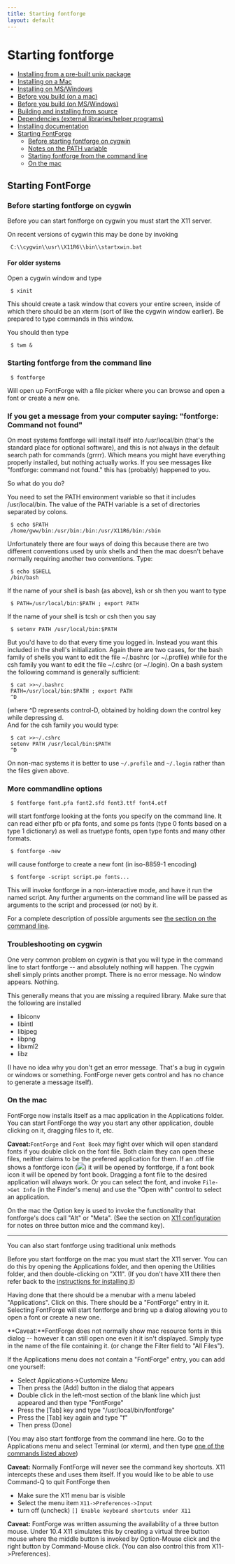 ```yaml
---
title: Starting fontforge
layout: default
---
```


Starting fontforge
==================

-   [Installing from a pre-built unix
    package](nix-install.html#Installing)
-   [Installing on a Mac](mac-install.html#Installing)
-   [Installing on MS/Windows](ms-install.html#Installing)
-   [Before you build (on a mac)](source-build.html#mac)
-   [Before you build (on MS/Windows)](source-build.html#MS)
-   [Building and installing from source](source-build.html#source)
-   [Dependencies (external libraries/helper
    programs)](source-build.html#Dependencies)
-   [Installing documentation](source-build.html#Documentation)
-   [Starting FontForge](running.html#FontForge)
    -   [Before starting fontforge on cygwin](running.html#cygwin)
    -   [Notes on the PATH variable](running.html#PATH)
    -   [Starting fontforge from the command
        line](running.html#Starting)
    -   [On the mac](#mac)

Starting FontForge
------------------

<div class="helper closed">
<h3 class="header">Before starting fontforge on cygwin</h3>
<div class="content">

Before you can start fontforge on cygwin you must start the X11 server.

On recent versions of cygwin this may be done by invoking

     C:\\cygwin\\usr\\X11R6\\bin\\startxwin.bat

#### For older systems

Open a cygwin window and type

     $ xinit

This should create a task window that covers your entire screen,
inside of which there should be an xterm (sort of like the cygwin
window earlier). Be prepared to type commands in this window.

You should then type

     $ twm &
</div>
</div>

### Starting fontforge from the command line

     $ fontforge

Will open up FontForge with a file picker where you can browse and open a font
or create a new one.

<div class="helper closed">
<h3 class="header">If you get a message from your computer saying: "fontforge: Command not found"</h3>
<div class="content">

On most systems fontforge will install itself into /usr/local/bin
(that's the standard place for optional software), and this is not
always in the default search path for commands (grrrr). Which means you
might have everything properly installed, but nothing actually works. If
you see messages like "fontforge: command not found." this has
(probably) happened to you.

So what do you do?

You need to set the PATH environment variable so that it includes
/usr/local/bin. The value of the PATH variable is a set of directories
separated by colons.

     $ echo $PATH
     /home/gww/bin:/usr/bin:/bin:/usr/X11R6/bin:/sbin

Unfortunately there are four ways of doing this because there are two
different conventions used by unix shells and then the mac doesn't
behave normally requiring another two conventions. Type:

     $ echo $SHELL
     /bin/bash

If the name of your shell is bash (as above), ksh or sh then you want to
type

     $ PATH=/usr/local/bin:$PATH ; export PATH

If the name of your shell is tcsh or csh then you say

     $ setenv PATH /usr/local/bin:$PATH

But you'd have to do that every time you logged in. Instead you want
this included in the shell's initialization. Again there are two cases,
for the bash family of shells you want to edit the file \~/.bashrc (or
\~/.profile) while for the csh family you want to edit the file
\~/.cshrc (or \~/.login). On a bash system the following command is
generally sufficient:

     $ cat >>~/.bashrc
     PATH=/usr/local/bin:$PATH ; export PATH
     ^D

(where \^D represents control-D, obtained by holding down the control
key while depressing d. \
 And for the csh family you would type:

     $ cat >>~/.cshrc
     setenv PATH /usr/local/bin:$PATH
     ^D

On non-mac systems it is better to use `~/.profile` and `~/.login`
rather than the files given above.

</div>
</div>

### More commandline options

     $ fontforge font.pfa font2.sfd font3.ttf font4.otf 

will start fontforge looking at the fonts you specify on the command
line. It can read either pfb or pfa fonts, and some ps fonts (type 0
fonts based on a type 1 dictionary) as well as truetype fonts, open type
fonts and many other formats.



     $ fontforge -new

will cause fontforge to create a new font (in iso-8859-1 encoding)


     $ fontforge -script script.pe fonts...

This will invoke fontforge in a non-interactive mode, and have it run
the named script. Any further arguments on the command line will be
passed as arguments to the script and processed (or not) by it.

For a complete description of possible arguments see [the section on the
command line](cliargs.html).

### Troubleshooting on cygwin

One very common problem on cygwin is that you will type in the command
line to start fontforge -- and absolutely nothing will happen. The
cygwin shell simply prints another prompt. There is no error message. No
window appears. Nothing.

This generally means that you are missing a required library. Make sure
that the following are installed

-   libiconv
-   libintl
-   libjpeg
-   libpng
-   libxml2
-   libz

(I have no idea why you don't get an error message. That's a bug in
cygwin or windows or something. FontForge never gets control and has no
chance to generate a message itself).

### On the mac

FontForge now installs itself as a mac application in the Applications
folder. You can start FontForge the way you start any other application,
double clicking on it, dragging files to it, etc.

**Caveat:**`FontForge` and `Font Book` may fight over which will open
standard fonts if you double click on the font file. Both claim they can
open these files, neither claims to be the prefered application for
them. If an .otf file shows a fontforge icon (![](img/FFmacotfIcon.png)) it
will be opened by fontforge, if a font book icon it will be opened by
font book. Dragging a font file to the desired application will always
work. Or you can select the font, and invoke `File->Get Info` (in the
Finder's menu) and use the "Open with" control to select an application.

On the mac the Option key is used to invoke the functionality that
fontforge's docs call "Alt" or "Meta". (See the section on [X11
configuration](mac-install.html#Configuring-X11) for notes on three
button mice and the command key).

* * * * *

You can also start fontforge using traditional unix methods

Before you start fontforge on the mac you must start the X11 server. You
can do this by opening the Applications folder, and then opening the
Utilities folder, and then double-clicking on "X11". (If you don't have
X11 there then refer back to the [instructions for installing
it](mac-install.html#Before))

Having done that there should be a menubar with a menu labeled
"Applications". Click on this. There should be a "FontForge" entry in
it. Selecting FontForge will start fontforge and bring up a dialog
allowing you to open a font or create a new one.

**Caveat:**FontForge does not normally show mac resource fonts in this
dialog -- however it can still open one even it it isn't displayed.
Simply type in the name of the file containing it. (or change the Filter
field to "All Files").

If the Applications menu does not contain a "FontForge" entry, you can
add one yourself:

-   Select Applications-\>Customize Menu
-   Then press the (Add) button in the dialog that appears
-   Double click in the left-most section of the blank line which just
    appeared and then type "FontForge"
-   Press the [Tab] key and type "/usr/local/bin/fontforge"
-   Press the [Tab] key again and type "f"
-   Then press (Done)

(You may also start fontforge from the command line here. Go to the
Applications menu and select Terminal (or xterm), and then type [one of
the commands listed above](running.html#Starting))

**Caveat:** Normally FontForge will never see the command key shortcuts.
X11 intercepts these and uses them itself. If you would like to be able
to use Command-Q to quit FontForge then

-   Make sure the X11 menu bar is visible
-   Select the menu item `X11->Preferences->Input`
-   turn off (uncheck) `[] Enable keyboard shortcuts under X11`

**Caveat:** FontForge was written assuming the availability of a three
button mouse. Under 10.4 X11 simulates this by creating a virtual three
button mouse where the middle button is invoked by Option-Mouse click
and the right button by Command-Mouse click. (You can also control this
from X11-\>Preferences).
